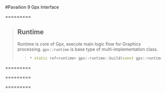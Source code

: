 #Pavailion 9 Gpx Interface

=========

> ## Runtime
> Runtime is core of Gpx, execute main logic flow for Graphics processing.
> `gpx::runtime` is base type of multi-implementation class.
>> ```cpp
>> * static ref<runtime> gpx::runtime::build(const gpx::runtime_desc& desc)
>> ```

=========

=========

=========
